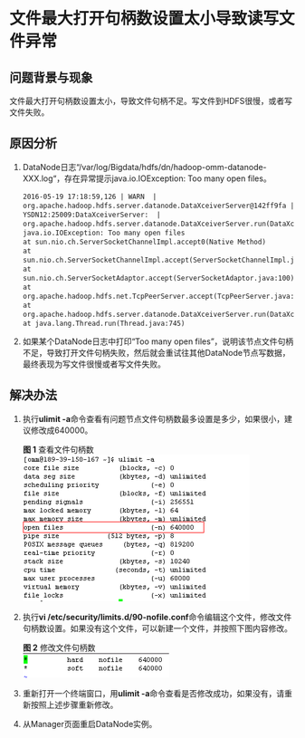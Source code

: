 # 文件最大打开句柄数设置太小导致读写文件异常<a name="mrs_03_0080"></a>

## 问题背景与现象<a name="zh-cn_topic_0167274824_s17abfc85203d46d49c2198b46fbb9056"></a>

文件最大打开句柄数设置太小，导致文件句柄不足。写文件到HDFS很慢，或者写文件失败。

## 原因分析<a name="zh-cn_topic_0167274824_sb76c1129bcae439a966c320b8c7a25e1"></a>

1.  DataNode日志“/var/log/Bigdata/hdfs/dn/hadoop-omm-datanode-XXX.log“，存在异常提示java.io.IOException: Too many open files。

    ```
    2016-05-19 17:18:59,126 | WARN  | org.apache.hadoop.hdfs.server.datanode.DataXceiverServer@142ff9fa | YSDN12:25009:DataXceiverServer:  | org.apache.hadoop.hdfs.server.datanode.DataXceiverServer.run(DataXceiverServer.java:160)
    java.io.IOException: Too many open files
    at sun.nio.ch.ServerSocketChannelImpl.accept0(Native Method)
    at sun.nio.ch.ServerSocketChannelImpl.accept(ServerSocketChannelImpl.java:241)
    at sun.nio.ch.ServerSocketAdaptor.accept(ServerSocketAdaptor.java:100)
    at org.apache.hadoop.hdfs.net.TcpPeerServer.accept(TcpPeerServer.java:134)
    at org.apache.hadoop.hdfs.server.datanode.DataXceiverServer.run(DataXceiverServer.java:137)
    at java.lang.Thread.run(Thread.java:745)
    ```

2.  如果某个DataNode日志中打印“Too many open files”，说明该节点文件句柄不足，导致打开文件句柄失败，然后就会重试往其他DataNode节点写数据，最终表现为写文件很慢或者写文件失败。

## 解决办法<a name="zh-cn_topic_0167274824_s710278da7b2445acb80cf9df277a3e3b"></a>

1.  执行**ulimit -a**命令查看有问题节点文件句柄数最多设置是多少，如果很小，建议修改成640000。

    **图 1**  查看文件句柄数<a name="zh-cn_topic_0167274824_fig12692149123315"></a>  
    ![](figures/查看文件句柄数.png "查看文件句柄数")

2.  执行**vi /etc/security/limits.d/90-nofile.conf**命令编辑这个文件，修改文件句柄数设置。如果没有这个文件，可以新建一个文件，并按照下图内容修改。

    **图 2**  修改文件句柄数<a name="zh-cn_topic_0167274824_fig15464132415338"></a>  
    ![](figures/修改文件句柄数.png "修改文件句柄数")

3.  重新打开一个终端窗口，用**ulimit -a**命令查看是否修改成功，如果没有，请重新按照上述步骤重新修改。
4.  从Manager页面重启DataNode实例。

